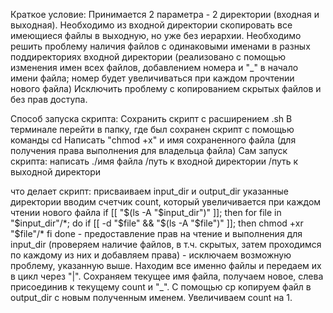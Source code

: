 Краткое условие:
Принимается 2 параметра - 2 директории (входная и выходная). Необходимо из входной директории скопировать все имеющиеся файлы в выходную, но уже без иерархии. 
Необходимо решить проблему наличия файлов с одинаковыми именами в разных поддиректориях входной директории (реализовано с помощью изменения имен всех файлов, добавлением номера и "_" в начало имени файла; номер будет увеличиваться при каждом прочтении нового файла)
Исключить проблему с копированием скрытых файлов и без прав доступа.

Способ запуска скрипта:
Сохранить скрипт с расширением .sh
В терминале перейти в папку, где был сохранен скрипт с помощью команды cd
Написать "chmod +x" и имя сохраненного файла (для получения права выполнения для владельца файла)
Сам запуск скрипта: 
  написать ./имя файла /путь к входной директории /путь к выходной директори

что делает скрипт:
присваиваем input_dir и output_dir указанные директории
вводим счетчик count, который увеличивается при каждом чтении нового файла
if [[ "$(ls -A "$input_dir")" ]]; then
    for file in "$input_dir"/*; do
        if [[ -d "$file" && "$(ls -A "$file")" ]]; then
            chmod +xr "$file"/*
        fi
    done - предоставление прав на чтение и выполнения для input_dir (проверяем наличие файлов, в т.ч. скрытых, затем проходимся по каждому из них и добавляем права) - исключаем возможную проблему, указанную выше.
Находим все именно файлы и передаем их в цикл через "|".
Сохраняем текущее имя файла, получаем новое, слева присоединив к текущему count и "_".
С помощью cp копируем файл в output_dir с новым полученным именем.
Увеличиваем count на 1.

    
    
